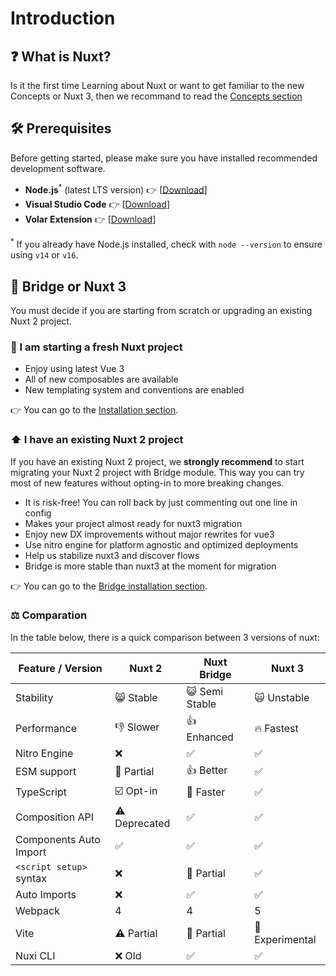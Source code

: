 # Introduction

## ❓ What is Nuxt?

Is it the first time Learning about Nuxt or want to get familiar to the new Concepts or Nuxt 3, then we recommand to read the [Concepts section](/concepts)

## 🛠️ Prerequisites

Before getting started, please make sure you have installed recommended development software.

* **Node.js**<sup>*</sup> (latest LTS version) 👉 [[Download](https://nodejs.org/en/download/)]
* **Visual Studio Code** 👉 [[Download](https://code.visualstudio.com/)]
* **Volar Extension** 👉 [[Download](https://marketplace.visualstudio.com/items?itemName=johnsoncodehk.volar)]

<sup>*</sup> If you already have Node.js installed, check with `node --version` to ensure using `v14` or `v16`.

## 🌉 Bridge or Nuxt 3

You must decide if you are starting from scratch or upgrading an existing Nuxt 2 project.

### 🌱 I am starting a fresh Nuxt project

- Enjoy using latest Vue 3
- All of new composables are available
- New templating system and conventions are enabled

👉 You can go to the [Installation section](/getting-started/installation).

### ⬆️ I have an existing Nuxt 2 project

If you have an existing Nuxt 2 project, we **strongly recommend** to start migrating your Nuxt 2 project with Bridge module. This way you can try most of new features without opting-in to more breaking changes.

- It is risk-free! You can roll back by just commenting out one line in config
- Makes your project almost ready for nuxt3 migration
- Enjoy new DX improvements without major rewrites for vue3
- Use nitro engine for platform agnostic and optimized deployments
- Help us stabilize nuxt3 and discover flows
- Bridge is more stable than nuxt3 at the moment for migration

👉 You can go to the [Bridge installation section](/getting-started/bridge).

### ‍⚖️ Comparation

In the table below, there is a quick comparison between 3 versions of nuxt:

Feature / Version        | Nuxt 2          | Nuxt Bridge      | Nuxt 3
-------------------------|-----------------|------------------|---------
Stability                | 😸 Stable      | 😺 Semi Stable   | 🙀 Unstable
Performance              | 👎 Slower      | 👍  Enhanced     | 🔥 Fastest
Nitro Engine             | ❌             | ✅               | ✅
ESM support              | 🌙 Partial     | 👍 Better        | ✅
TypeScript               | ☑️ Opt-in      | 🚧 Faster        | ✅
Composition API          | ⚠️ Deprecated  | ✅               | ✅
Components Auto Import   | ✅             | ✅               | ✅
`<script setup>` syntax  | ❌             | 🚧 Partial       | ✅
Auto Imports             | ❌             | ✅               | ✅
Webpack                  | 4              | 4                | 5
Vite                     | ⚠️ Partial     | 🚧 Partial       | 🚧 Experimental
Nuxi CLI                 | ❌ Old         | ✅               | ✅
